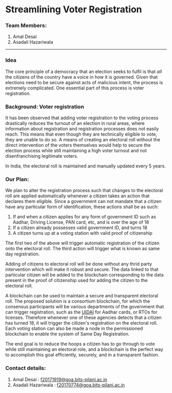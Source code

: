 # Streamlining Voter Registration


### Team Members:
1) Amal Desai
2) Asadali Hazariwala

<hr />

### Idea

The core principle of a democracy that an election seeks to fulfil is that _all_  the citizens of the country have a voice in how it is governed. Given that elections need to be secure against acts of malicious intent, the process is extremely complicated. One essential part of this process is voter registration. 

### Background: Voter registration

It has been observed that adding voter registration to the voting process drastically reduces the turnout of an election in rural areas, where information about registration and registration processes does not easily reach. This means that even though they are technically eligible to vote, they are unable to do so. A means of creating an electoral roll without the direct intervention of the voters themselves would help to secure the election process while still maintaining a high voter turnout and not disenfranchising legitimate voters.

In India, the electoral roll is maintained and manually updated every 5 years.

### Our Plan:
We plan to alter the registration process such that changes to the electoral roll are applied automatically whenever a citizen takes an action that declares them eligible. Since a government can not mandate that a citizen have any particular form of identification, these actions shall be as such:

1) If and when a citizen applies for any form of government ID such as Aadhar, Driving License, PAN card, etc, and is over the age of 18
2) If a citizen already possesses valid government ID, and turns 18
3) A citizen turns up at a voting station with valid proof of citizenship

The first two of the above will trigger automatic registration of the citizen onto the electoral roll. The third action will trigger what is known as same day registration. 

Adding of citizens to electoral roll will be done without any thrid party intervention which will make it robust and secure. The data linked to that particular citizen will be added to the blockchain corresponding to the data present in the proof of citizenship used for adding the citizen to the electoral roll.

A blockchain can be used to maintain a secure and transparent electoral roll. The proposed solution is a consortium blockchain, for which the consensus participants will be various departments of the government that can trigger registration, such as the [UIDAI](https://uidai.gov.in/) for Aadhar cards, or RTOs for licenses. Therefore whenever one of these agencies detects that a citizen has turned 18, it will trigger the citizen's registration on the electoral roll. Each voting station can also be made a node in the permissioned blockchain to enable the system of Same Day Registration.

The end goal is to reduce the hoops a citizen has to go through to vote while still maintaining an electoral role, and a blockchain is the perfect way to accomplish this goal efficiently, securely, and in a transparent fashion.


### Contact details:
1) Amal Desai : f20171919@goa.bits-pilani.ac.in
2) Asadali Hazariwala : f20170774@goa.bits-pilani.ac.in
